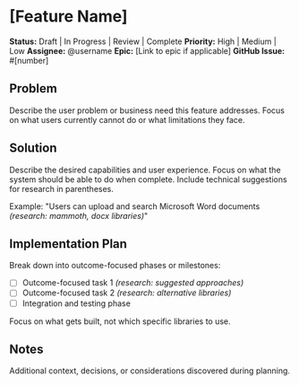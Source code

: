 # [Feature Name]

**Status:** Draft | In Progress | Review | Complete
**Priority:** High | Medium | Low
**Assignee:** @username
**Epic:** [Link to epic if applicable]
**GitHub Issue:** #[number]

## Problem
Describe the user problem or business need this feature addresses. Focus on what users currently cannot do or what limitations they face.

## Solution
Describe the desired capabilities and user experience. Focus on what the system should be able to do when complete. Include technical suggestions for research in parentheses.

Example: "Users can upload and search Microsoft Word documents *(research: mammoth, docx libraries)*"

## Implementation Plan
Break down into outcome-focused phases or milestones:

- [ ] Outcome-focused task 1 *(research: suggested approaches)*
- [ ] Outcome-focused task 2 *(research: alternative libraries)*
- [ ] Integration and testing phase

Focus on what gets built, not which specific libraries to use.

## Notes
Additional context, decisions, or considerations discovered during planning.